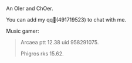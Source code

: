 An OIer and ChOer.

You can add my qq🐧(491719523) to chat with me.

Music gamer:
> Arcaea ptt 12.38 uid 958291075.
> 
> Phigros rks 15.62.
